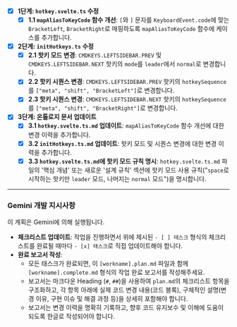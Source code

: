 - [x] **1단계: `hotkey.svelte.ts` 수정**
    - [x] **1.1 `mapAliasToKeyCode` 함수 개선**: `[`와 `]` 문자를 `KeyboardEvent.code`에 맞는 `BracketLeft`, `BracketRight`로 매핑하도록 `mapAliasToKeyCode` 함수에 케이스를 추가합니다.

- [x] **2단계: `initHotkeys.ts` 수정**
    - [x] **2.1 핫키 모드 변경**: `CMDKEYS.LEFTSIDEBAR.PREV` 및 `CMDKEYS.LEFTSIDEBAR.NEXT` 핫키의 `mode`를 `leader`에서 `normal`로 변경합니다.
    - [x] **2.2 핫키 시퀀스 변경**: `CMDKEYS.LEFTSIDEBAR.PREV` 핫키의 `hotkeySequence`를 `["meta", "shift", "BracketLeft"]`로 변경합니다.
    - [x] **2.3 핫키 시퀀스 변경**: `CMDKEYS.LEFTSIDEBAR.NEXT` 핫키의 `hotkeySequence`를 `["meta", "shift", "BracketRight"]`로 변경합니다.

- [x] **3단계: 온톨로지 문서 업데이트**
    - [x] **3.1 `hotkey.svelte.ts.md` 업데이트**: `mapAliasToKeyCode` 함수 개선에 대한 변경 이력을 추가합니다.
    - [x] **3.2 `initHotkeys.ts.md` 업데이트**: 핫키 모드 및 시퀀스 변경에 대한 변경 이력을 추가합니다.
    - [x] **3.3 `hotkey.svelte.ts.md`에 핫키 모드 규칙 명시**: `hotkey.svelte.ts.md` 파일의 '핵심 개념' 또는 새로운 '설계 규칙' 섹션에 핫키 모드 사용 규칙("`space`로 시작하는 핫키만 `leader` 모드, 나머지는 `normal` 모드")을 명시합니다.

---
### **Gemini 개발 지시사항**

이 계획은 Gemini에 의해 실행됩니다.

- **체크리스트 업데이트**: 작업을 진행하면서 위에 제시된 `- [ ] 태스크` 형식의 체크리스트를 완료될 때마다 `- [x] 태스크`로 직접 업데이트해야 합니다.
- **완료 보고서 작성**:
  - 모든 태스크가 완료되면, 이 `[workname].plan.md` 파일과 함께 `[workname].complete.md` 형식의 작업 완료 보고서를 작성해주세요.
  - 보고서는 마크다운 Heading (`#`, `##`)을 사용하여 `plan.md`의 체크리스트 항목을 구조화하고, 각 항목 아래에 실제 코드 변경 내용(코드 블록), 구체적인 설명(변경 이유, 구현 이슈 및 해결 과정 등)을 상세히 포함해야 합니다.
  - 보고서는 변경 이력을 명확히 기록하고, 향후 코드 유지보수 및 이해에 도움이 되도록 한글로 작성되어야 합니다.
